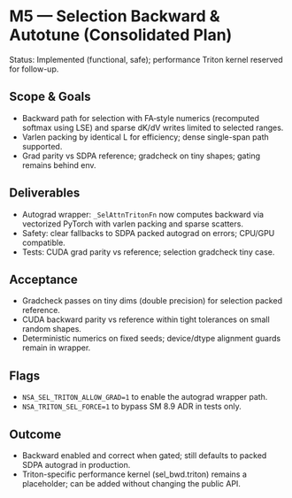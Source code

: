 # M5 — Selection Backward & Autotune (Consolidated Plan)

Status: Implemented (functional, safe); performance Triton kernel reserved for follow-up.

## Scope & Goals
- Backward path for selection with FA‑style numerics (recomputed softmax using LSE) and sparse dK/dV writes limited to selected ranges.
- Varlen packing by identical L for efficiency; dense single-span path supported.
- Grad parity vs SDPA reference; gradcheck on tiny shapes; gating remains behind env.

## Deliverables
- Autograd wrapper: `_SelAttnTritonFn` now computes backward via vectorized PyTorch with varlen packing and sparse scatters.
- Safety: clear fallbacks to SDPA packed autograd on errors; CPU/GPU compatible.
- Tests: CUDA grad parity vs reference; selection gradcheck tiny case.

## Acceptance
- Gradcheck passes on tiny dims (double precision) for selection packed reference.
- CUDA backward parity vs reference within tight tolerances on small random shapes.
- Deterministic numerics on fixed seeds; device/dtype alignment guards remain in wrapper.

## Flags
- `NSA_SEL_TRITON_ALLOW_GRAD=1` to enable the autograd wrapper path.
- `NSA_TRITON_SEL_FORCE=1` to bypass SM 8.9 ADR in tests only.

## Outcome
- Backward enabled and correct when gated; still defaults to packed SDPA autograd in production.
- Triton-specific performance kernel (sel_bwd.triton) remains a placeholder; can be added without changing the public API.
